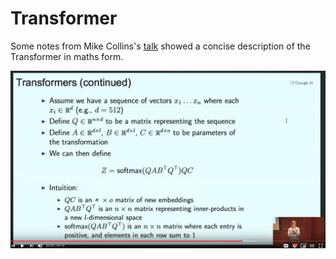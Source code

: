 # Transformer

Some notes from Mike Collins's [talk](https://www.youtube.com/watch?v=jfwqRMdTmLo&list=WL&index=48&t=16s) showed a concise description of the Transformer in maths form.

<img src='img/transformer.png' width=800/>
